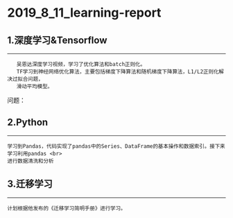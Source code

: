 # 2019_8_11_learning-report


## 1.深度学习&Tensorflow
-------
        
       吴恩达深度学习视频，学习了优化算法和batch正则化。
       TF学习到神经网络优化算法，主要包括梯度下降算法和随机梯度下降算法，L1/L2正则化解决过拟合问题，
       滑动平均模型。
 问题：
 
## 2.Python
------

    学习到Pandas，代码实现了pandas中的Series、DataFrame的基本操作和数据索引。接下来学习利用pandas <br>
    进行数据清洗和分析
  
## 3.迁移学习
-------

    计划根据他发布的《迁移学习简明手册》进行学习。

  
 







